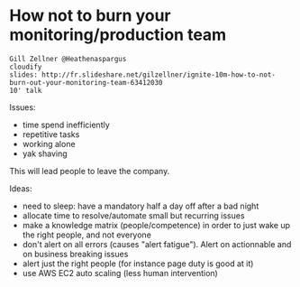 # How not to burn your monitoring/production team

    Gill Zellner @Heathenaspargus
    cloudify
    slides: http://fr.slideshare.net/gilzellner/ignite-10m-how-to-not-burn-out-your-monitoring-team-63412030
    10' talk

Issues:

- time spend inefficiently
- repetitive tasks
- working alone
- yak shaving

This will lead people to leave the company.

Ideas: 

- need to sleep: have a mandatory half a day off after a bad night
- allocate time to resolve/automate small but recurring issues
- make a knowledge matrix (people/competence) in order to just wake up the right people, and not everyone
- don't alert on all errors (causes "alert fatigue"). Alert on actionnable and on business breaking issues
- alert just the right people (for instance page duty is good at it)
- use AWS EC2 auto scaling (less human intervention)

